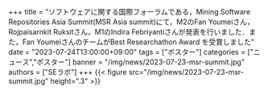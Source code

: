 +++
title = "ソフトウェアに関する国際フォーラムである，Mining Software Repositories Asia Summit(MSR Asia summit)にて，M2のFan Youmeiさん，Rojpaisarnkit Ruksitさん，M1のIndira Febriyantiさんが発表を行いました．また，Fan YoumeiさんのチームがBest Researchathon Award を受賞しました"
date = "2023-07-24T13:00:00+09:00"
tags = ["ポスター"]
categories = ["ニュース","ポスター"]
banner = "/img/news/2023-07-23-msr-summit.jpg"
authors = ["SEラボ"]
+++
{{< figure src="/img/news/2023-07-23-msr-summit.jpg" height=".3" >}}
